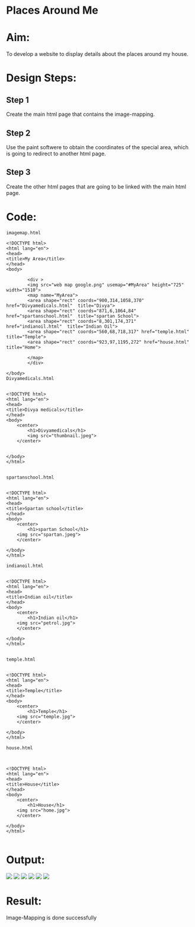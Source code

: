 # Places Around Me
# Aim:
To develop a website to display details about the places around my house.

# Design Steps:
## Step 1
Create the main html page that contains the image-mapping.


## Step 2
Use the paint softwere to obtain the coordinates of the special area, which is going to redirect to another html page.


## Step 3
Create the other html pages that are going to be linked with the main html page.



# Code:
```
imagemap.html

<!DOCTYPE html>
<html lang="en">
<head>
<title>My Area</title>
</head>
<body>
    
        <div >
        <img src="web map google.png" usemap="#MyArea" height="725" width="1510">
        <map name="MyArea">
        <area shape="rect" coords="900,314,1058,370" href="Divyamedicals.html"  title="Divya">
        <area shape="rect" coords="871,6,1064,84" href="spartanschool.html"  title="spartan School">
        <area shape="rect" coords="8,301,174,371" href="indianoil.html"  title="Indian Oil">
        <area shape="rect" coords="560,68,718,317" href="temple.html"  title="Temple">
        <area shape="rect" coords="923,97,1195,272" href="house.html"  title="Home">
        
        </map>
        </div>
        
</body>
Divyamedicals.html


<!DOCTYPE html>
<html lang="en">
<head>
<title>Divya medicals</title>
</head>
<body>
    <center>
        <h1>Divyamedicals</h1>
        <img src="thumbnail.jpeg">
    </center>
    

</body>
</html>


spartanschool.html


<!DOCTYPE html>
<html lang="en">
<head>
<title>Spartan school</title>
</head>
<body>
    <center>
        <h1>spartan School</h1>
    <img src="spartan.jpeg">
    </center>

</body>
</html>

indianoil.html


<!DOCTYPE html>
<html lang="en">
<head>
<title>Indian oil</title>
</head>
<body>
    <center>
        <h1>Indian oil</h1>
    <img src="petrol.jpg">
    </center>

</body>
</html>


temple.html


<!DOCTYPE html>
<html lang="en">
<head>
<title>Temple</title>
</head>
<body>
    <center>
        <h1>Temple</h1>
    <img src="temple.jpg">
    </center>

</body>
</html>

house.html



<!DOCTYPE html>
<html lang="en">
<head>
<title>House</title>
</head>
<body>
    <center>
        <h1>House</h1>
    <img src="home.jpg">
    </center>

</body>
</html>


```

# Output:
![](Screenshot%20(49).png)
![](Screenshot%20(58).png)
![](Screenshot%20(59).png)
![](Screenshot%20(60).png)
![](Screenshot%20(61).png)
![](Screenshot%20(62).png)
# Result:
Image-Mapping is done successfully


